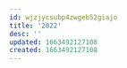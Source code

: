 ```yaml
---
id: wjzjycsubp4zwgeb52giajo
title: '2022'
desc: ''
updated: 1663492127108
created: 1663492127108
---
```



